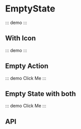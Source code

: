 <script setup>
import { EmptyState, Action, Icon } from '@swimm/ui';
</script>

# EmptyState

::: demo 
<EmptyState title="Empty State" description="This is a description" />
:::

## With Icon

::: demo
<EmptyState title="Empty State with icon" description="This is a description" iconName="gitlab"/>
:::

## Empty Action

::: demo
<EmptyState title="Empty State with Action" description="This is a description">
  <Action>Click Me</Action>
</EmptyState>
:::

## Empty State with both

::: demo
<EmptyState iconName="github" title="Empty State with icon and action" description="This is a description">
  <Action>Click Me</Action>
</EmptyState>
:::

## API

<ComponentApi name="EmptyState" />